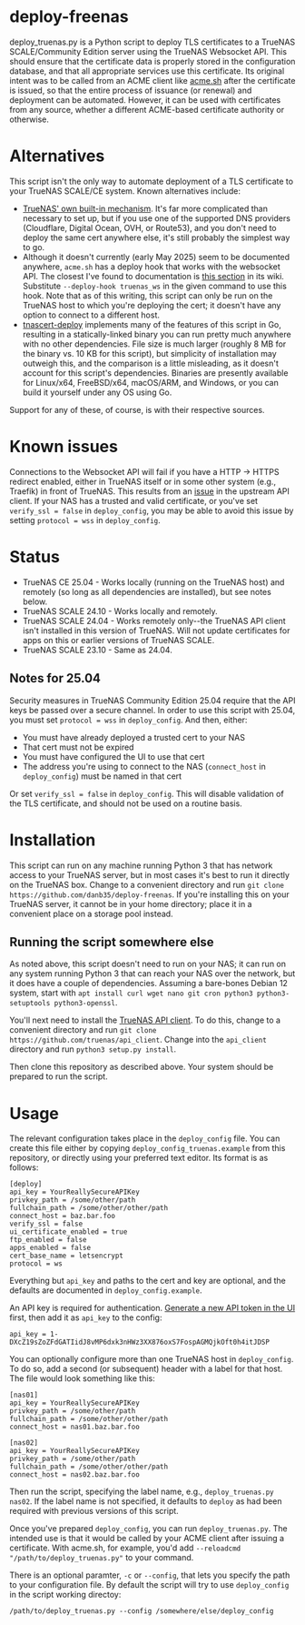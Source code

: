 # deploy-freenas

deploy_truenas.py is a Python script to deploy TLS certificates to a TrueNAS SCALE/Community Edition server using the TrueNAS Websocket API.  This should ensure that the certificate data is properly stored in the configuration database, and that all appropriate services use this certificate.  Its original intent was to be called from an ACME client like [acme.sh](https://github.com/acmesh-official/acme.sh) after the certificate is issued, so that the entire process of issuance (or renewal) and deployment can be automated.  However, it can be used with certificates from any source, whether a different ACME-based certificate authority or otherwise.

# Alternatives
This script isn't the only way to automate deployment of a TLS certificate to your TrueNAS SCALE/CE system.  Known alternatives include:
* [TrueNAS' own built-in mechanism](https://wiki.familybrown.org/en/fester/maintain-truenas/letsencrypt-scale).  It's far more complicated than necessary to set up, but if you use one of the supported DNS providers (Cloudflare, Digital Ocean, OVH, or Route53), and you don't need to deploy the same cert anywhere else, it's still probably the simplest way to go.
* Although it doesn't currently (early May 2025) seem to be documented anywhere, `acme.sh` has a deploy hook that works with the websocket API.  The closest I've found to documentation is [this section](https://github.com/acmesh-official/acme.sh/wiki/deployhooks#25-deploy-the-cert-on-truenas-core-server) in its wiki.  Substitute `--deploy-hook truenas_ws` in the given command to use this hook.  Note that as of this writing, this script can only be run on the TrueNAS host to which you're deploying the cert; it doesn't have any option to connect to a different host.
* [tnascert-deploy](https://github.com/jrushford/tnascert-deploy) implements many of the features of this script in Go, resulting in a statically-linked binary you can run pretty much anywhere with no other dependencies.  File size is much larger (roughly 8 MB for the binary vs. 10 KB for this script), but simplicity of installation may outweigh this, and the comparison is a little misleading, as it doesn't account for this script's dependencies.  Binaries are presently available for Linux/x64, FreeBSD/x64, macOS/ARM, and Windows, or you can build it yourself under any OS using Go.

Support for any of these, of course, is with their respective sources.

# Known issues
Connections to the Websocket API will fail if you have a HTTP -> HTTPS redirect enabled, either in TrueNAS itself or in some other system (e.g., Traefik) in front of TrueNAS.  This results from an [issue](https://github.com/truenas/api_client/issues/13) in the upstream API client.  If your NAS has a trusted and valid certificate, or you've set `verify_ssl = false` in `deploy_config`, you may be able to avoid this issue by setting `protocol = wss` in `deploy_config`.

# Status
* TrueNAS CE 25.04 - Works locally (running on the TrueNAS host) and remotely (so long as all dependencies are installed), but see notes below.
* TrueNAS SCALE 24.10 - Works locally and remotely.
* TrueNAS SCALE 24.04 - Works remotely only--the TrueNAS API client isn't installed in this version of TrueNAS.  Will not update certificates for apps on this or earlier versions of TrueNAS SCALE.
* TrueNAS SCALE 23.10 - Same as 24.04.

## Notes for 25.04
Security measures in TrueNAS Community Edition 25.04 require that the API keys be passed over a secure channel.  In order to use this script with 25.04, you must set `protocol = wss` in `deploy_config`.  And then, either:
* You must have already deployed a trusted cert to your NAS
* That cert must not be expired
* You must have configured the UI to use that cert
* The address you're using to connect to the NAS (`connect_host` in `deploy_config`) must be named in that cert

Or set `verify_ssl = false` in `deploy_config`.  This will disable validation of the TLS certificate, and should not be used on a routine basis.

# Installation
This script can run on any machine running Python 3 that has network access to your TrueNAS server, but in most cases it's best to run it directly on the TrueNAS box.  Change to a convenient directory and run `git clone https://github.com/danb35/deploy-freenas`.  If you're installing this on your TrueNAS server, it cannot be in your home directory; place it in a convenient place on a storage pool instead.

## Running the script somewhere else
As noted above, this script doesn't need to run on your NAS; it can run on any system running Python 3 that can reach your NAS over the network, but it does have a couple of dependencies.  Assuming a bare-bones Debian 12 system, start with `apt install curl wget nano git cron python3 python3-setuptools python3-openssl`.

You'll next need to install the [TrueNAS API client](https://github.com/truenas/api_client).  To do this, change to a convenient directory and run `git clone https://github.com/truenas/api_client`.  Change into the `api_client` directory and run `python3 setup.py install`.

Then clone this repository as described above.  Your system should be prepared to run the script.

# Usage

The relevant configuration takes place in the `deploy_config` file.  You can create this file either by copying `deploy_config_truenas.example` from this repository, or directly using your preferred text editor.  Its format is as follows:

```
[deploy]
api_key = YourReallySecureAPIKey
privkey_path = /some/other/path
fullchain_path = /some/other/other/path
connect_host = baz.bar.foo
verify_ssl = false
ui_certificate_enabled = true
ftp_enabled = false
apps_enabled = false
cert_base_name = letsencrypt
protocol = ws
```

Everything but `api_key` and paths to the cert and key are optional, and the defaults are documented in `deploy_config.example`.

An API key is required for authentication.  [Generate a new API token in the UI](https://www.truenas.com/docs/scale/24.10/scaleuireference/toptoolbar/settings/apikeysscreen/) first, then add it as `api_key` to the config:
```
api_key = 1-DXcZ19sZoZFdGATIidJ8vMP6dxk3nHWz3XX876oxS7FospAGMQjkOft0h4itJDSP
```

You can optionally configure more than one TrueNAS host in `deploy_config`.  To do so, add a second (or subsequent) header with a label for that host.  The file would look something like this:

```
[nas01]
api_key = YourReallySecureAPIKey
privkey_path = /some/other/path
fullchain_path = /some/other/other/path
connect_host = nas01.baz.bar.foo

[nas02]
api_key = YourReallySecureAPIKey
privkey_path = /some/other/path
fullchain_path = /some/other/other/path
connect_host = nas02.baz.bar.foo
```

Then run the script, specifying the label name, e.g., `deploy_truenas.py nas02`.  If the label name is not specified, it defaults to `deploy` as had been required with previous versions of this script.

Once you've prepared `deploy_config`, you can run `deploy_truenas.py`.  The intended use is that it would be called by your ACME client after issuing a certificate.  With acme.sh, for example, you'd add `--reloadcmd "/path/to/deploy_truenas.py"` to your command.

There is an optional paramter, `-c` or `--config`, that lets you specify the path to your configuration file. By default the script will try to use `deploy_config` in the script working directoy:

```
/path/to/deploy_truenas.py --config /somewhere/else/deploy_config
```
